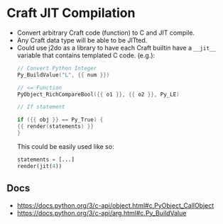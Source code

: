 # Craft JIT Compilation

 * Convert arbitrary Craft code (function) to C and JIT compile.
 * Any Craft data type will be able to be JITted.
 * Could use j2do as a library to have each Craft builtin have a `__jit__`
   variable that contains templated C code. (e.g.):
	```c
	// Convert Python Integer
	Py_BuildValue("L", {{ num }})

	// <= Function
	PyObject_RichCompareBool({{ o1 }}, {{ o2 }}, Py_LE)

	// If statement

	if ({{ obj }} == Py_True) {
	{{ render(statements) }}
	}
	```
   This could be easily used like so:
	```python
	statements = [...]
	render(jit(4))
	```


## Docs

 * https://docs.python.org/3/c-api/object.html#c.PyObject_CallObject
 * https://docs.python.org/3/c-api/arg.html#c.Py_BuildValue
